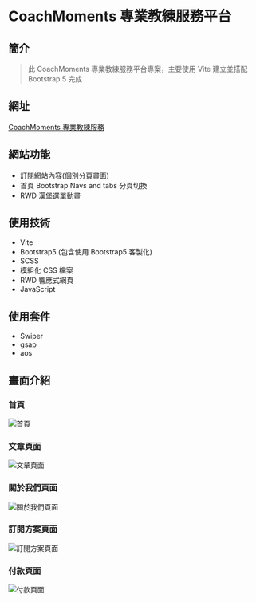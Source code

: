 # CoachMoments 專業教練服務平台

## 簡介

> 此 CoachMoments 專業教練服務平台專案，主要使用 Vite 建立並搭配 Bootstrap 5 完成

## 網址

[CoachMoments 專業教練服務](https://steven-1220.github.io/CoachMoments-web/)

## 網站功能

- 訂閱網站內容(個別分頁畫面)
- 首頁 Bootstrap Navs and tabs 分頁切換
- RWD 漢堡選單動畫

## 使用技術

- Vite
- Bootstrap5 (包含使用 Bootstrap5 客製化)
- SCSS
- 模組化 CSS 檔案
- RWD 響應式網頁
- JavaScript

## 使用套件

- Swiper
- gsap
- aos

## 畫面介紹

### 首頁

![首頁](https://i.imgur.com/DDrYzCL.png)

### 文章頁面

![文章頁面](https://i.imgur.com/EYRZrnD.png)

### 關於我們頁面

![關於我們頁面](https://i.imgur.com/AxJLezO.png)

### 訂閱方案頁面

![訂閱方案頁面](https://i.imgur.com/q2kIk5O.png)

### 付款頁面

![付款頁面](https://i.imgur.com/uythHID.png)
